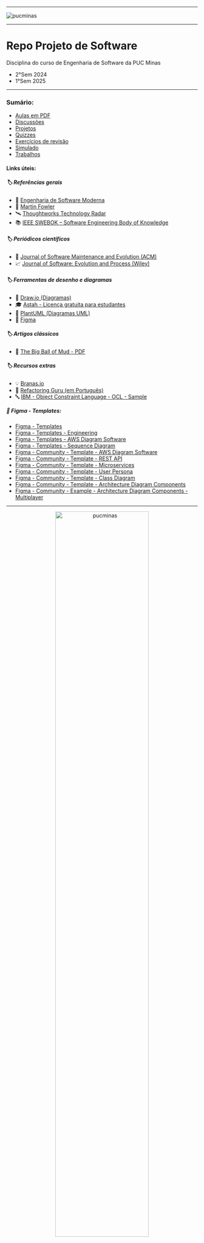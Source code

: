 -----

<img alt="pucminas" src="https://joaopauloaramuni.github.io/image/FUNDOCOREUCAPA2.svg?raw=true"/>

-----

# Repo Projeto de Software

Disciplina do curso de Engenharia de Software da PUC Minas 

- 2°Sem 2024
- 1°Sem 2025

-----

### Sumário:
- [Aulas em PDF](https://github.com/joaopauloaramuni/projeto-de-software/tree/main/PDF)
- [Discussões](https://github.com/joaopauloaramuni/projeto-de-software/tree/main/DISCUSSO%CC%83ES)
- [Projetos](https://github.com/joaopauloaramuni/projeto-de-software/tree/main/PROJETOS)
- [Quizzes](https://github.com/joaopauloaramuni/projeto-de-software/tree/main/QUIZZES)
- [Exercícios de revisão](https://github.com/joaopauloaramuni/projeto-de-software/tree/main/REVISA%CC%83O)
- [Simulado](https://github.com/joaopauloaramuni/projeto-de-software/tree/main/SIMULADO)
- [Trabalhos](https://github.com/joaopauloaramuni/projeto-de-software/tree/main/TRABALHOS)

#### Links úteis:

##### 🏷️ Referências gerais
- 📘 [Engenharia de Software Moderna](https://engsoftmoderna.info/)
- 🧠 [Martin Fowler](https://martinfowler.com/)
- 🛰️ [Thoughtworks Technology Radar](https://www.thoughtworks.com/pt-br/radar)
- 📚 [IEEE SWEBOK – Software Engineering Body of Knowledge](https://www.computer.org/education/bodies-of-knowledge/software-engineering)

##### 🏷️ Periódicos científicos
- 🧪 [Journal of Software Maintenance and Evolution (ACM)](https://dl.acm.org/journal/jsme)
- 📈 [Journal of Software: Evolution and Process (Wiley)](https://onlinelibrary.wiley.com/journal/20477481)

##### 🏷️ Ferramentas de desenho e diagramas
- 🧩 [Draw.io (Diagramas)](https://drawio.com/)
- 🎓 [Astah - Licença gratuita para estudantes](https://astah.net/products/free-student-license/)
- 📐 [PlantUML (Diagramas UML)](https://plantuml.com/)
- 🎨 [Figma](https://www.figma.com/pt-br/)

##### 🏷️ Artigos clássicos
- 🧱 [The Big Ball of Mud - PDF](https://joeyoder.com/PDFs/mud.pdf)

##### 🏷️ Recursos extras
- 💡 [Branas.io](https://www.branas.io/index.html)
- 🔧 [Refactoring Guru (em Português)](https://refactoring.guru/pt-br/)
- 🔤 [IBM - Object Constraint Language - OCL - Sample](https://www.ibm.com/docs/en/dma?topic=models-object-constraint-language-ocl-sample)

##### 🎨 Figma - Templates:
- [Figma - Templates](https://www.figma.com/pt-br/modelos/)
- [Figma - Templates - Engineering](https://www.figma.com/templates/engineering/)
- [Figma - Templates - AWS Diagram Software](https://www.figma.com/templates/aws-diagram-software/)
- [Figma - Templates - Sequence Diagram](https://www.figma.com/templates/sequence-diagram-example/)
- [Figma - Community - Template - AWS Diagram Software](https://www.figma.com/community/file/989585391556898521)
- [Figma - Community - Template - REST API](https://www.figma.com/community/file/1275291490973723744)
- [Figma - Community - Template - Microservices](https://www.figma.com/community/file/1289282634966901135)
- [Figma - Community - Template - User Persona](https://www.figma.com/community/file/881830156311997001)
- [Figma - Community - Template - Class Diagram](https://www.figma.com/community/widget/1223307422838321651)
- [Figma - Community - Template - Architecture Diagram Components](https://www.figma.com/community/file/989635781221754599)
- [Figma - Community - Example - Architecture Diagram Components - Multiplayer](https://www.figma.com/community/file/989634471195357925)

-----

<div align="center">
  <img width="70%" alt="pucminas" src="https://joaopauloaramuni.github.io/image/engsoft2.svg?raw=true"/>
</div>

-----
 
